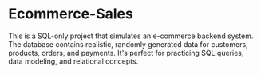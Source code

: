 # Ecommerce-Sales
 This is a SQL-only project that simulates an e-commerce backend system. The database contains realistic, randomly generated data for customers, products, orders, and payments. It's perfect for practicing SQL queries, data modeling, and relational concepts.
